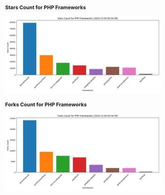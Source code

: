 ### Stars Count for PHP Frameworks

![Stars Chart](./archive/charts/20241204005459_stars_count.png)

### Forks Count for PHP Frameworks

![Forks Chart](./archive/charts/20241204005459_forks_count.png)


